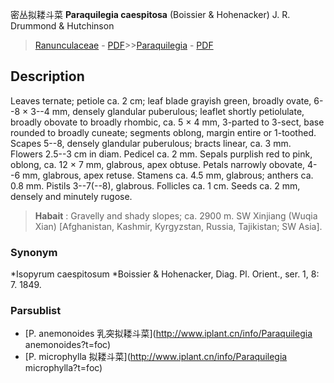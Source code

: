 密丛拟耧斗菜 **Paraquilegia caespitosa** (Boissier & Hohenacker) J. R. Drummond & Hutchinson

> [Ranunculaceae](http://www.iplant.cn/info/Ranunculaceae?t=foc) - [PDF](http://www.iplant.cn/foc/pdf/Ranunculaceae.pdf)>>[Paraquilegia](http://www.iplant.cn/info/Paraquilegia?t=foc) - [PDF](http://www.iplant.cn/foc/pdf/Paraquilegia.pdf)

## Description

Leaves ternate; petiole ca. 2 cm; leaf blade grayish green, broadly ovate, 6--8 × 3--4 mm, densely glandular puberulous; leaflet shortly petiolulate, broadly obovate to broadly rhombic, ca. 5 × 4 mm, 3-parted to 3-sect, base rounded to broadly cuneate; segments oblong, margin entire or 1-toothed. Scapes 5--8, densely glandular puberulous; bracts linear, ca. 3 mm. Flowers 2.5--3 cm in diam. Pedicel ca. 2 mm. Sepals purplish red to pink, oblong, ca. 12 × 7 mm, glabrous, apex obtuse. Petals narrowly obovate, 4--6 mm, glabrous, apex retuse. Stamens ca. 4.5 mm, glabrous; anthers ca. 0.8 mm. Pistils 3--7(--8), glabrous. Follicles ca. 1 cm. Seeds ca. 2 mm, densely and minutely rugose.


> **Habait** : 
> Gravelly and shady slopes; ca. 2900 m. SW Xinjiang (Wuqia Xian) [Afghanistan, Kashmir, Kyrgyzstan, Russia, Tajikistan; SW Asia].

### Synonym
*Isopyrum caespitosum *Boissier & Hohenacker, Diag. Pl. Orient., ser. 1, 8: 7. 1849.



### Parsublist

* [P.  anemonoides  乳突拟耧斗菜](http://www.iplant.cn/info/Paraquilegia anemonoides?t=foc)
* [P.  microphylla  拟耧斗菜](http://www.iplant.cn/info/Paraquilegia microphylla?t=foc)
